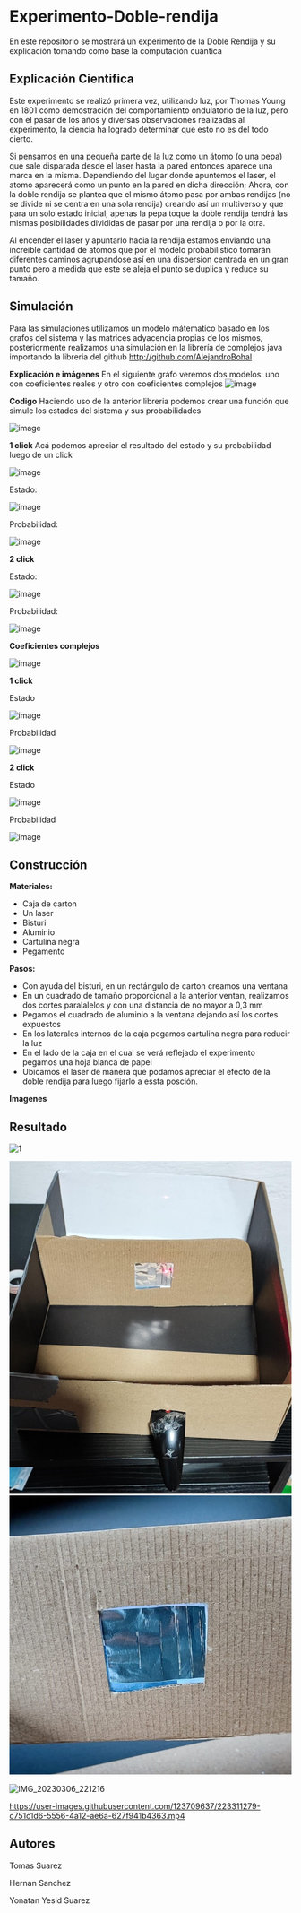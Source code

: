 # Experimento-Doble-rendija
En este repositorio se mostrará un experimento de la Doble Rendija y su explicación tomando como base la computación cuántica

## Explicación Cientifica 
Este experimento se realizó primera vez, utilizando luz, por Thomas Young en 1801 como demostración del comportamiento ondulatorio de la luz, pero con el pasar de los años y diversas observaciones realizadas al experimento, la ciencia ha logrado determinar que esto no es del todo cierto.

Si pensamos en una pequeña parte de la luz como un átomo (o una pepa) que sale disparada desde el laser hasta la pared entonces aparece una marca en la misma. Dependiendo del lugar donde apuntemos el laser, el atomo aparecerá como un punto en la pared en dicha dirección; Ahora, con la doble rendija se plantea que el mismo átomo pasa por ambas rendijas (no se divide ni se centra en una sola rendija) creando así un multiverso y que para un solo estado inicial, apenas la pepa toque la doble rendija tendrá las mismas posibilidades divididas de pasar por una rendija o por la otra.

Al encender el laser y apuntarlo hacia la rendija estamos enviando una increible cantidad de atomos que por el modelo probabilistico tomarán diferentes caminos agrupandose así en una dispersion centrada en un gran punto pero a medida que este se aleja el punto se duplica y reduce su tamaño.


## Simulación 
Para las simulaciones utilizamos un modelo mátematico basado en los grafos del sistema y las matrices adyacencia propias de los mismos, posteriormente realizamos una simulación en la librería de complejos java importando la libreria del github http://github.com/AlejandroBohal

**Explicación e imágenes**
En el siguiente gráfo veremos dos modelos: uno con coeficientes reales y otro con coeficientes complejos
![image](https://user-images.githubusercontent.com/123709637/223581545-e578500d-9290-4947-afd5-a522e4290565.png)

**Codigo**
Haciendo uso de la anterior libreria podemos crear una función que simule los estados del sistema y sus probabilidades 


![image](https://user-images.githubusercontent.com/123709637/223599022-5784214c-c6a8-41cd-b2c0-51189965958b.png)


**1 click**
Acá podemos apreciar el resultado del estado y su probabilidad luego de un click


![image](https://user-images.githubusercontent.com/123709637/223600379-c988bc90-6c26-4fc3-ae7b-447cc74a918a.png)

Estado:

![image](https://user-images.githubusercontent.com/123709637/223592554-cb484ac5-8a97-496e-b073-b51384e81765.png)
 
 Probabilidad:
 
![image](https://user-images.githubusercontent.com/123709637/223592784-96390c3f-0bdc-46ca-b064-7a4c506653c3.png)


**2 click**

Estado:

![image](https://user-images.githubusercontent.com/123709637/223599242-17e0fa73-98fc-4aa9-920b-a39e700431ab.png)

Probabilidad:

![image](https://user-images.githubusercontent.com/123709637/223599636-ddc3ad5a-ad89-4aa5-96e5-f25c076a16af.png)

**Coeficientes complejos**

![image](https://user-images.githubusercontent.com/123709637/223602102-d2af975d-8ce4-4cd3-831f-97395ae08ba4.png)

**1 click**

Estado

![image](https://user-images.githubusercontent.com/123709637/223602384-8d28c810-bb5a-4b15-a487-546416c73d37.png)

Probabilidad

![image](https://user-images.githubusercontent.com/123709637/223602323-ed9bc715-9134-480d-b507-bb9eddd27a3a.png)

**2 click**

Estado

![image](https://user-images.githubusercontent.com/123709637/223602920-3ed5cda6-f18c-4e76-af0b-538b570af20a.png)


Probabilidad

![image](https://user-images.githubusercontent.com/123709637/223603021-d91f0e8f-3d40-4039-93e5-e8531361d688.png)


## Construcción 
**Materiales:**
* Caja de carton 
* Un laser
* Bisturi 
* Aluminio  
* Cartulina negra 
* Pegamento

**Pasos:**

* Con ayuda del bisturi, en un rectángulo de carton creamos una ventana
* En un cuadrado de tamaño proporcional a la anterior ventan, realizamos dos cortes paralalelos y con una distancia de no mayor a 0,3 mm 
* Pegamos el cuadrado de aluminio a la ventana dejando así los cortes expuestos
* En los laterales internos de la caja pegamos cartulina negra para reducir la luz
* En el lado de la caja en el cual se verá reflejado el experimento pegamos una hoja blanca de papel
* Ubicamos el laser de manera que podamos apreciar el efecto de la doble rendija para luego fijarlo a essta posción.

**Imagenes**


## Resultado 


![1](https://user-images.githubusercontent.com/123709637/223311533-e869779b-3af3-4237-8bf1-ff7eb8bd3891.jpeg)

![](Imagenes/2.jpeg)
![](Imagenes/3.jpeg)

![IMG_20230306_221216](https://user-images.githubusercontent.com/123709637/223311211-b9a7e4ee-e6fb-4bf6-ae4d-7ad01d2a9a56.jpg)

https://user-images.githubusercontent.com/123709637/223311279-c751c1d6-5556-4a12-ae6a-627f941b4363.mp4


## Autores
Tomas Suarez

Hernan Sanchez

Yonatan Yesid Suarez
